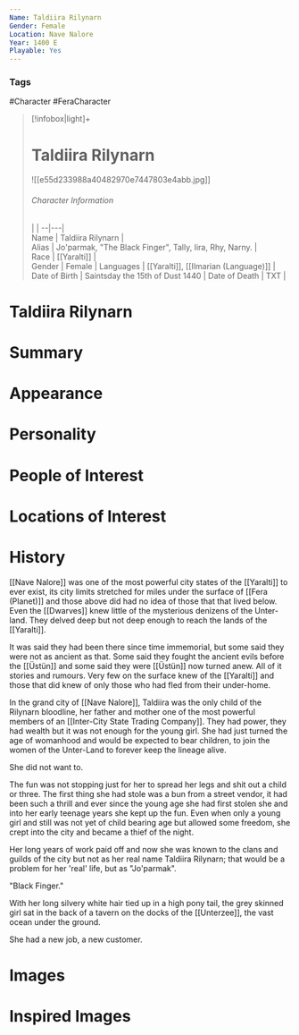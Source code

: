 ```yaml
---
Name: Taldiira Rilynarn  
Gender: Female
Location: Nave Nalore
Year: 1400 E
Playable: Yes
---
```


### Tags
#Character #FeraCharacter 

> [!infobox|light]+  
> # Taldiira Rilynarn  
> ![[e55d233988a40482970e7447803e4abb.jpg]]
> ###### Character Information
>  |   |
> --|---|  
> Name | Taldiira Rilynarn |  
> Alias | Jo'parmak, "The Black Finger", Tally, Iira, Rhy, Narny. |  
> Race | [[Yaralti]]  |  
> Gender | Female |
> Languages | [[Yaralti]], [[Ilmarian (Language)]]  |
> Date of Birth | Saintsday the 15th of Dust 1440  |
> Date of Death | TXT |

# Taldiira Rilynarn

# Summary

# Appearance

# Personality

# People of Interest

# Locations of Interest

# History
[[Nave Nalore]] was one of the most powerful city states of the [[Yaralti]] to ever exist, its city limits stretched for miles under the surface of [[Fera (Planet)]] and those above did had no idea of those that that lived below. Even the [[Dwarves]] knew little of the mysterious denizens of the Unter-land. They delved deep but not deep enough to reach the lands of the [[Yaralti]]. 

It was said they had been there since time immemorial, but some said they were not as ancient as that. Some said they fought the ancient evils before the [[Üstün]] and some said they were [[Üstün]] now turned anew. All of it stories and rumours. Very few on the surface knew of the [[Yaralti]] and those that did knew of only those who had fled from their under-home. 

In the grand city of [[Nave Nalore]], Taldiira was the only child of the Rilynarn bloodline, her father and mother one of the most powerful members of an [[Inter-City State Trading Company]]. They had power, they had wealth but it was not enough for the young girl. She had just turned the age of womanhood and would be expected to bear children, to join the women of the Unter-Land to forever keep the lineage alive. 

She did not want to. 

The fun was not stopping just for her to spread her legs and shit out a child or three. 
The first thing she had stole was a bun from a street vendor, it had been such a thrill and ever since the young age she had first stolen she and into her early teenage years she kept up the fun. Even when only a young girl and still was not yet of child bearing age but allowed some freedom, she crept into the city and became a thief of the night. 

Her long years of work paid off and now she was known to the clans and guilds of the city but not as her real name Taldiira Rilynarn; that would be a problem for her 'real' life, but as "Jo'parmak". 

"Black Finger."

With her long silvery white hair tied up in a high pony tail, the grey skinned girl sat in the back of a tavern on the docks of the [[Unterzee]], the vast ocean under the ground. 

She had a new job, a new customer. 

# Images

# Inspired Images


 
 